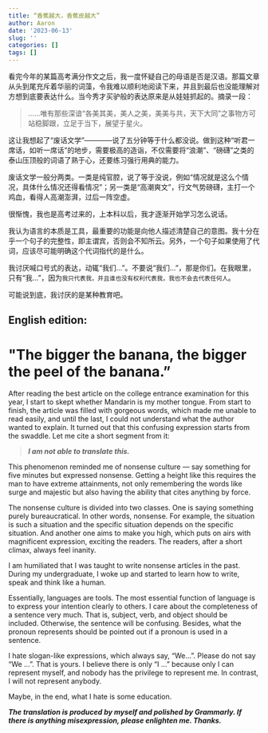 ```yaml
---
title: “香蕉越大，香蕉皮越大”
author: Aaron
date: '2023-06-13'
slug: ''
categories: []
tags: []
---
```


看完今年的某篇高考满分作文之后，我一度怀疑自己的母语是否是汉语。那篇文章从头到尾充斥着华丽的词藻，令我难以顺利地阅读下来，并且到最后也没能理解对方想到底要表达什么。当今秀才买驴般的表达原来是从娃娃抓起的。摘录一段：
> ......唯有那些深谙“各美其美，美人之美，美美与共，天下大同”之事物方可站稳脚跟，立足于当下，展望于星火。

这让我想起了“废话文学”————说了五分钟等于什么都没说。做到这种“听君一席话，如听一席话”的地步，需要极高的造诣，不仅需要将“浪潮”、“磅礴”之类的泰山压顶般的词语了熟于心，还要练习强行用典的能力。

废话文学一般分两类。一类是纯官腔，说了等于没说，例如“情况就是这么个情况，具体什么情况还得看情况”；另一类是“高潮爽文”，行文气势磅礴，主打一个鸡血，看得人高潮澎湃，过后一阵空虚。

很惭愧，我也是高考过来的，上本科以后，我才逐渐开始学习怎么说话。

我认为语言的本质是工具，最重要的功能是向他人描述清楚自己的意图。我十分在乎一个句子的完整性，即主谓宾，否则会不知所云。另外，一个句子如果使用了代词，应该尽可能明确这个代词指代的是什么。

我讨厌喊口号式的表达，动辄“我们...”。不要说“我们...”，那是你们。在我眼里，只有“我...”，因为```我只代表我，并且谁也没有权利代表我，我也不会去代表任何人```。

可能说到底，我讨厌的是某种教育吧。


## English edition:

# "The bigger the banana, the bigger the peel of the banana.”

After reading the best article on the college entrance examination for this year, I start to skept whether Mandarin is my mother tongue. From start to finish, the article was filled with gorgeous words, which made me unable to read easily, and until the last, I could not understand what the author wanted to explain. It turned out that this confusing expression starts from the swaddle. Let me cite a short segment from it:
 > ___I am not able to translate this.___

This phenomenon reminded me of nonsense culture — say something for five minutes but expressed nonsense.  Getting a height like this requires the man to have extreme attainments, not only remembering the words like surge and majestic but also having the ability that cites anything by force.
 
The nonsense culture is divided into two classes. One is saying something purely bureaucratical. In other words, nonsense. For example, the situation is such a situation and the specific situation depends on the specific situation. And another one aims to make you high, which puts on airs with magnificent expression, exciting the readers. The readers, after a short climax, always feel inanity.

I am humiliated that I was taught to write nonsense articles in the past. During my undergraduate, I woke up and started to learn how to write, speak and think like a human.

Essentially, languages are tools. The most essential function of language is to express your intention clearly to others. I care about the completeness of a sentence very much. That is, subject, verb, and object should be included. Otherwise, the sentence will be confusing. Besides, what the pronoun represents should be pointed out if a pronoun is used in a sentence.

I hate slogan-like expressions, which always say, “We…”. Please do not say “We …”. That is yours. I believe there is only “I …” because only I can represent myself, and nobody has the privilege to represent me. In contrast, I will not represent anybody.

Maybe, in the end, what I hate is some education.

___The translation is produced by myself and polished by Grammarly. If there is anything misexpression, please enlighten me. Thanks.___

